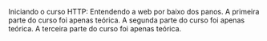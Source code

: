 Iniciando o curso HTTP: Entendendo a web por baixo dos panos.
A primeira parte do curso foi apenas teórica.
A segunda parte do curso foi apenas teórica.
A terceira parte do curso foi apenas teórica.
